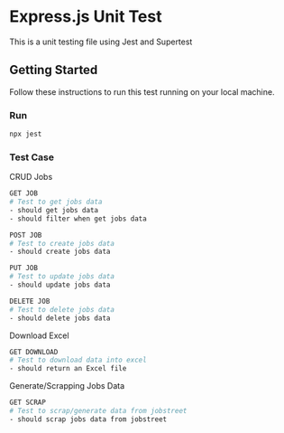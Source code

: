 # Express.js Unit Test

This is a unit testing file using Jest and Supertest

## Getting Started

Follow these instructions to run this test running on your local machine.

### Run

```bash
npx jest
```

### Test Case

CRUD Jobs

```bash
GET JOB
# Test to get jobs data
- should get jobs data
- should filter when get jobs data

POST JOB
# Test to create jobs data
- should create jobs data

PUT JOB
# Test to update jobs data
- should update jobs data

DELETE JOB
# Test to delete jobs data
- should delete jobs data

```

Download Excel

```bash
GET DOWNLOAD
# Test to download data into excel
- should return an Excel file
```

Generate/Scrapping Jobs Data

```bash
GET SCRAP
# Test to scrap/generate data from jobstreet
- should scrap jobs data from jobstreet
```
